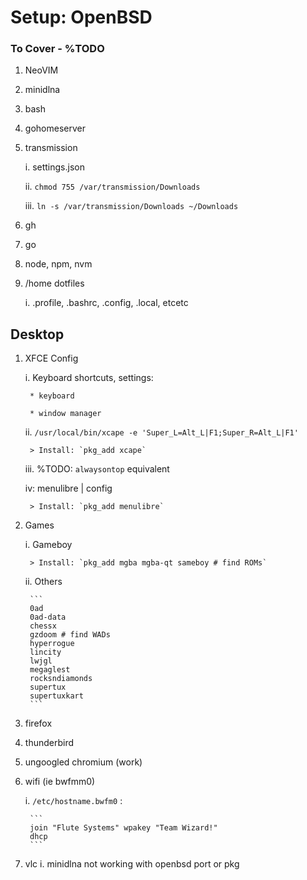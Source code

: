 # Setup: OpenBSD

### To Cover - %TODO

1. NeoVIM
2. minidlna
3. bash
4. gohomeserver
5. transmission
   
    i. settings.json
   
    ii. `chmod 755 /var/transmission/Downloads`

    iii. `ln -s /var/transmission/Downloads ~/Downloads`
7. gh
8. go
9. node, npm, nvm
10. /home dotfiles
    
    i. .profile, .bashrc, .config, .local, etcetc

## Desktop
1. XFCE Config
   
    i. Keyboard shortcuts, settings:
   
        * keyboard
   
        * window manager

     ii. `/usr/local/bin/xcape -e 'Super_L=Alt_L|F1;Super_R=Alt_L|F1'`

        > Install: `pkg_add xcape`

    iii. %TODO: `alwaysontop` equivalent

    iv: menulibre | config

        > Install: `pkg_add menulibre`
3. Games

    i. Gameboy

        > Install: `pkg_add mgba mgba-qt sameboy # find ROMs`

    ii. Others
   
        ```
        0ad
        0ad-data
        chessx
        gzdoom # find WADs
        hyperrogue
        lincity
        lwjgl
        megaglest
        rocksndiamonds
        supertux
        supertuxkart
        ```

5. firefox
7. thunderbird
8. ungoogled chromium (work)
9. wifi (ie bwfmm0)
    
    i. `/etc/hostname.bwfm0` :
   
        ```
        join "Flute Systems" wpakey "Team Wizard!" 
        dhcp
        ```

10. vlc
   i. minidlna not working with openbsd port or pkg
